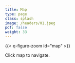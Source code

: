 ```yaml
---
title: Map
type: page
class: splash
image: /headers/01.jpeg
pdf: false
weight: 33
---
```


{{< q-figure-zoom id="map" >}}

Click map to navigate.
